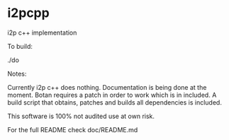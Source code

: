 i2pcpp
======

i2p c++ implementation


To build:

./do

Notes:

Currently i2p c++ does nothing. Documentation is being done at the
moment. Botan requires a patch in order to work which is in
included. A build script that obtains, patches and builds all
dependencies is included.


This software is 100% not audited use at own risk.

For the full README check doc/README.md
